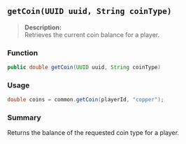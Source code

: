 ## `getCoin(UUID uuid, String coinType)`

> **Description:**  
Retrieves the current coin balance for a player.

### Function
```java
public double getCoin(UUID uuid, String coinType)
```

### Usage
```java
double coins = common.getCoin(playerId, "copper");
```

### Summary
Returns the balance of the requested coin type for a player.
